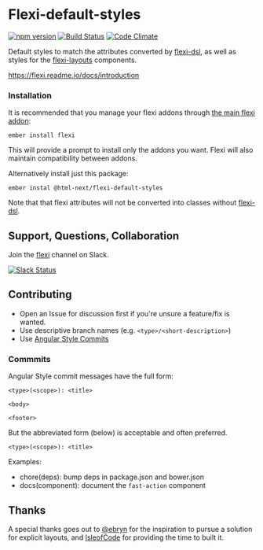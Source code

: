 # Flexi-default-styles

[![npm version](https://badge.fury.io/js/%40html-next%2Fflexi-default-styles.svg)](https://badge.fury.io/js/%40html-next%2Fflexi-default-styles)
[![Build Status](https://travis-ci.org/html-next/flexi-default-styles.svg)](https://travis-ci.org/html-next/flexi-default-styles)
[![Code Climate](https://codeclimate.com/github/html-next/flexi-default-styles/badges/gpa.svg)](https://codeclimate.com/github/html-next/flexi-default-styles)

Default styles to match the attributes converted by [flexi-dsl](https://github.com/html-next/flexi-dsl), as well as styles for the [flexi-layouts](https://github.com/html-next/flexi-layouts) components.

https://flexi.readme.io/docs/introduction

### Installation

It is recommended that you manage your flexi addons through [the main flexi addon](https://github.com/html-next/flexi):

```cli
ember install flexi
```

This will provide a prompt to install only the addons you want. Flexi will also maintain
compatibility between addons.

Alternatively install just this package:

```cli
ember instal @html-next/flexi-default-styles
```

Note that that flexi attributes will not be converted into classes without [flexi-dsl](https://github.com/html-next/flexi-dsl).

## Support, Questions, Collaboration

Join the [flexi](https://embercommunity.slack.com/messages/e-flexi/) channel on Slack.

[![Slack Status](https://ember-community-slackin.herokuapp.com/badge.svg)](https://ember-community-slackin.herokuapp.com/)


## Contributing

 - Open an Issue for discussion first if you're unsure a feature/fix is wanted.
 - Use descriptive branch names (e.g. `<type>/<short-description>`)
 - Use [Angular Style Commits](https://github.com/angular/angular.js/blob/v1.4.8/CONTRIBUTING.md#commit)

### Commmits

Angular Style commit messages have the full form:

 ```cli
 <type>(<scope>): <title>

 <body>

 <footer>
 ```

 But the abbreviated form (below) is acceptable and often preferred.

 ```cli
 <type>(<scope>): <title>
 ```

 Examples:

 - chore(deps): bump deps in package.json and bower.json
 - docs(component): document the `fast-action` component

## Thanks

A special thanks goes out to [@ebryn](https://github.com/ebryn) for the
inspiration to pursue a solution for explicit layouts, and [IsleofCode](https://isleofcode.com)
for providing the time to built it.
